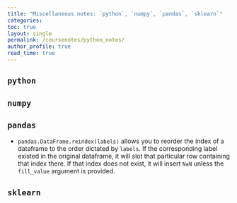 ```yaml
---
title: "Miscellaneous notes: `python`, `numpy`, `pandas`, `sklearn`"
categories:
toc: true
layout: single
permalink: /coursenotes/python_notes/
author_profile: true
read_time: true
---
```


## `python`

## `numpy`

## `pandas`

* `pandas.DataFrame.reindex(labels)` allows you to reorder the index of a dataframe to the order dictated by `labels`. If the corresponding label existed in the original dataframe, it will slot that particular row containing that index there. If that index does not exist, it will insert `NaN` unless the `fill_value` argument is provided. 
## `sklearn`
